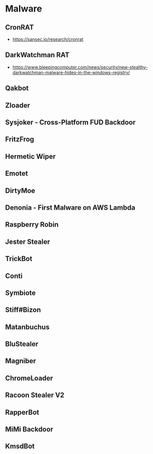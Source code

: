 # Malware

## CronRAT 

- https://sansec.io/research/cronrat

## DarkWatchman RAT

- https://www.bleepingcomputer.com/news/security/new-stealthy-darkwatchman-malware-hides-in-the-windows-registry/

## Qakbot

## Zloader

## Sysjoker - Cross-Platform FUD Backdoor

## FritzFrog

## Hermetic Wiper

## Emotet

## DirtyMoe

## Denonia - First Malware on AWS Lambda

## Raspberry Robin

## Jester Stealer

## TrickBot

## Conti

## Symbiote

## Stiff#Bizon

## Matanbuchus

## BluStealer

## Magniber

## ChromeLoader

## Racoon Stealer V2

## RapperBot

## MiMi Backdoor

## KmsdBot
